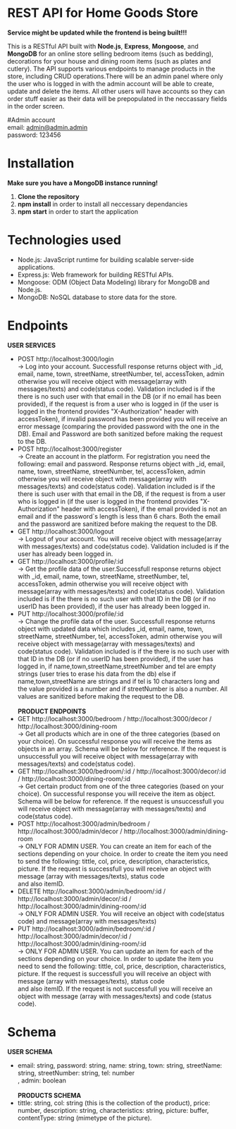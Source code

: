 # REST API for Home Goods Store

**Service might be updated while the frontend is being built!!!**

This is a RESTful API built with **Node.js**, **Express**, **Mongoose**, and **MongoDB** for an online store selling bedroom items (such as bedding), decorations for your house and dining room items (such as plates and cutlery). The API supports various endpoints to manage products in the store, including CRUD operations.There will be an admin panel where only the user who is logged in with the admin account will be able to create, update and delete the items. All other users will have accounts so they can order stuff easier as their data will be prepopulated in the neccassary fields in the order screen.

#Admin account <br>
email: admin@admin.admin <br>
password: 123456 <br>

# Installation
**Make sure you have a MongoDB instance running!**
1. **Clone the repository**
2. **npm install** in order to install all neccessary dependancies
3. **npm start** in order to start the application

# Technologies used
* Node.js: JavaScript runtime for building scalable server-side applications.
* Express.js: Web framework for building RESTful APIs.
* Mongoose: ODM (Object Data Modeling) library for MongoDB and Node.js.
* MongoDB: NoSQL database to store data for the store.

# Endpoints
**USER SERVICES** <br>
* POST http://localhost:3000/login <br>
  -> Log into your account. Successfull response returns object with _id, email, name, town, streetName, streetNumber, tel, accessToken, admin otherwise you will receive object with message(array with messages/texts) and code(status code). Validation included is if the there is no such user with that email in the DB (or if no email has been provided), if the request is from a user who is logged in (if the user is logged in the frontend provides "X-Authorization" header with accessToken), if invalid password has been provided you will receive an error message (comparing the provided password with the one in the DB). Email and Password are both sanitized before making the request to the DB. <br>
* POST http://localhost:3000/register <br>
  -> Create an account in the platform. For registration you need the following: email and password. Response returns object with _id, email, name, town, streetName, streetNumber, tel, accessToken, admin otherwise you will receive object with message(array with messages/texts) and code(status code). Validation included is if the there is such user with that email in the DB, if the request is from a user who is logged in (if the user is logged in the frontend provides "X-Authorization" header with accessToken), if the email provided is not an email and if the password`s length is less than 6 chars. Both the email and the password are sanitized before making the request to the DB. <br>
* GET http://localhost:3000/logout <br>
  -> Logout of your account. You will receive object with message(array with messages/texts) and code(status code). Validation included is if the user has already been logged in. <br>
* GET http://localhost:3000/profile/:id <br>
  -> Get the profile data of the user.Successfull response returns object with _id, email, name, town, streetName, streetNumber, tel, accessToken, admin otherwise you will receive object with message(array with messages/texts) and code(status code). Validation included is if the there is no such user with that ID in the DB (or if no userID has been provided), if the user has already been logged in.<br>
* PUT http://localhost:3000/profile/:id <br>
  -> Change the profile data of the user. Successfull response returns object with updated data which includes _id, email, name, town, streetName, streetNumber, tel, accessToken, admin otherwise you will receive object with message(array with messages/texts) and code(status code). Validation included is if the there is no such user with that ID in the DB (or if no userID has been provided), if the user has logged in, if name,town,streetName,streetNumber and tel are empty strings (user tries to erase his data from the db) else if name,town,streetName are strings and if tel is 10 characters long and the value provided is a number and if streetNumber is also a number. All values are sanitized before making the request to the DB.<br>
<br> **PRODUCT ENDPOINTS** <br>
* GET http://localhost:3000/bedroom / http://localhost:3000/decor / http://localhost:3000/dining-room <br>
  -> Get all products which are in one of the three categories (based on your choice). On successful response you will receive the items as objects in an array. Schema will be below for reference. If the request is unsuccessfull you will receive object with message(array with messages/texts) and code(status code). <br>
* GET http://localhost:3000/bedroom/:id / http://localhost:3000/decor/:id / http://localhost:3000/dining-room/:id <br>
  -> Get certain product from one of the three categories (based on your choice). On successful response you will receive the item as object. Schema will be below for reference. If the request is unsuccessfull you will receive object with message(array with messages/texts) and code(status code). <br>
* POST http://localhost:3000/admin/bedroom / http://localhost:3000/admin/decor / http://localhost:3000/admin/dining-room <br>
  -> ONLY FOR ADMIN USER. You can create an item for each of the sections depending on your choice. In order to create the item you need to send the following: tittle, col, price, description, characteristics, picture. If the request is successfull you will receive an object with message (array with messages/texts), status code   
  and also itemID. <br>
* DELETE http://localhost:3000/admin/bedroom/:id / http://localhost:3000/admin/decor/:id / http://localhost:3000/admin/dining-room/:id <br>
  -> ONLY FOR ADMIN USER. You will receive an object with code(status code) and message(array with messages/texts) <br>
* PUT http://localhost:3000/admin/bedroom/:id / http://localhost:3000/admin/decor/:id / http://localhost:3000/admin/dining-room/:id <br>
  -> ONLY FOR ADMIN USER. You can update an item for each of the sections depending on your choice. In order to update the item you need to send the following: tittle, col, price, description, characteristics, picture. If the request is successfull you will receive an object with message (array with messages/texts), status code   
  and also itemID. If the request is not successfull you will receive an object with message (array with messages/texts) and code (status code). <br>

# Schema
**USER SCHEMA**  <br>
* email: string, password: string, name: string, town: string, streetName: string, streetNumber: string, tel: number <br>, admin: boolean <br>
<br> **PRODUCTS SCHEMA** <br>
* tittle: string, col: string (this is the collection of the product), price: number, description: string, characteristics: string, picture: buffer, contentType: string (mimetype of the picture).  <br>


